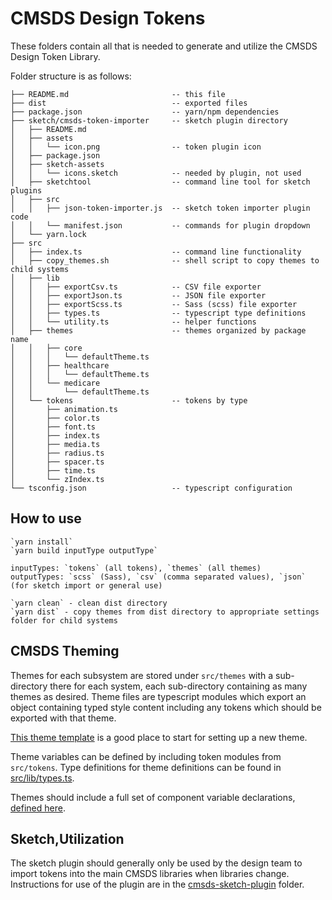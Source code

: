 # CMSDS Design Tokens

These folders contain all that is needed to generate and utilize the CMSDS Design Token Library.

Folder structure is as follows:

    ├── README.md                       -- this file
    ├── dist                            -- exported files
    ├── package.json                    -- yarn/npm dependencies
    ├── sketch/cmsds-token-importer     -- sketch plugin directory
    │   ├── README.md
    │   ├── assets
    │   │   └── icon.png                -- token plugin icon
    │   ├── package.json
    │   ├── sketch-assets
    │   │   └── icons.sketch            -- needed by plugin, not used
    │   ├── sketchtool                  -- command line tool for sketch plugins
    │   ├── src
    │   │   ├── json-token-importer.js  -- sketch token importer plugin code
    │   │   └── manifest.json           -- commands for plugin dropdown
    │   └── yarn.lock
    ├── src
    │   ├── index.ts                    -- command line functionality
    │   ├── copy_themes.sh              -- shell script to copy themes to child systems
    │   ├── lib
    │   │   ├── exportCsv.ts            -- CSV file exporter
    │   │   ├── exportJson.ts           -- JSON file exporter
    │   │   ├── exportScss.ts           -- Sass (scss) file exporter
    │   │   ├── types.ts                -- typescript type definitions
    │   │   └── utility.ts              -- helper functions
    │   ├── themes                      -- themes organized by package name
    │   │   ├── core
    │   │   │   └── defaultTheme.ts
    │   │   ├── healthcare
    │   │   │   └── defaultTheme.ts
    │   │   └── medicare
    │   │       └── defaultTheme.ts
    │   └── tokens                      -- tokens by type
    │       ├── animation.ts
    │       ├── color.ts
    │       ├── font.ts
    │       ├── index.ts
    │       ├── media.ts
    │       ├── radius.ts
    │       ├── spacer.ts
    │       ├── time.ts
    │       └── zIndex.ts
    └── tsconfig.json                   -- typescript configuration

## How to use

    `yarn install`
    `yarn build inputType outputType`

    inputTypes: `tokens` (all tokens), `themes` (all themes)
    outputTypes: `scss` (Sass), `csv` (comma separated values), `json` (for sketch import or general use)

    `yarn clean` - clean dist directory
    `yarn dist` - copy themes from dist directory to appropriate settings folder for child systems

## CMSDS Theming

Themes for each subsystem are stored under `src/themes` with a sub-directory there for each system, each
sub-directory containing as many themes as desired. Theme files are typescript modules which export an
object containing typed style content including any tokens which should be exported with that theme.

[This theme template](src/themeTemplate.ts) is a good place to start for setting up a new theme.

Theme variables can be defined by including token modules from `src/tokens`. Type definitions for
theme definitions can be found in [src/lib/types.ts](./src/lib/types.ts).

Themes should include a full set of component variable declarations, [defined here](./src/componentVariables.ts).

## Sketch,Utilization

The sketch plugin should generally only be used by the design team to import tokens into
the main CMSDS libraries when libraries change. Instructions for use of the plugin are
in the [cmsds-sketch-plugin](./sketch/cmsds-token-importer/README.md) folder.

